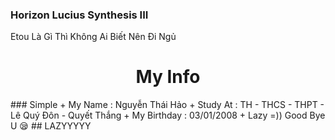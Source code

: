 ### Horizon Lucius Synthesis III
Etou Là Gì Thì Không Ai Biết Nên Đi Ngủ
<h1 align="center">My Info</h1>
### Simple
+ My Name : Nguyễn Thái Hảo
+ Study At : TH - THCS - THPT - Lê Quý Đôn - Quyết Thắng
+ My Birthday : 03/01/2008
+ Lazy =)) Good Bye U 😪 
## LAZYYYYY
